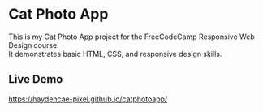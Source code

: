# Cat Photo App

This is my Cat Photo App project for the FreeCodeCamp Responsive Web Design course.  
It demonstrates basic HTML, CSS, and responsive design skills.  

## Live Demo
https://haydencae-pixel.github.io/catphotoapp/
